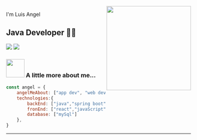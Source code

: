 <img align='right' src="https://media.giphy.com/media/M9gbBd9nbDrOTu1Mqx/giphy.gif" width="230">

I'm Luis Angel 
## Java Developer 👨‍💻

[![](https://img.shields.io/badge/LinkedIn-SosaFloresLuisAngel-blue)](https://https://www.linkedin.com/in/sosa-flores-luis-angel-643999211/)
[![](https://img.shields.io/badge/Gmail-sosafloresluisangel@gmail.com-red)](mailto:sosafloresluisangel@gmail.com)


### <img src="https://media.giphy.com/media/VgCDAzcKvsR6OM0uWg/giphy.gif" width="50"> A little more about me...  

```javascript
const angel = {
    angelMeAbout: ["app dev", "web dev", "tech"],
    technologies:{
        backEnd: ["java","spring boot"],
        fronEnd: ["react","javaScript","html","css"],
        database: ["mySql"]
    },
}
```

---
